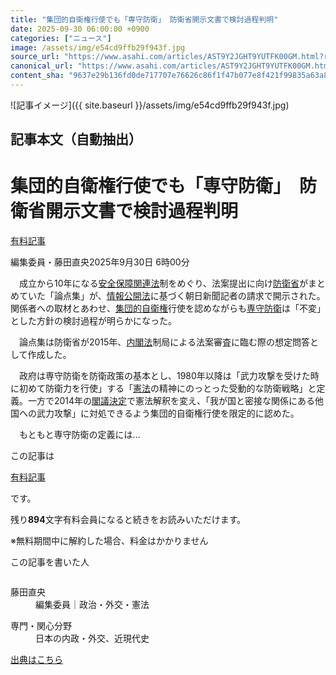 ```yaml
---
title: "集団的自衛権行使でも「専守防衛」 防衛省開示文書で検討過程判明"
date: 2025-09-30 06:00:00 +0900
categories: ["ニュース"]
image: /assets/img/e54cd9ffb29f943f.jpg
source_url: "https://www.asahi.com/articles/AST9Y2JGHT9YUTFK00GM.html?ref=rss"
canonical_url: "https://www.asahi.com/articles/AST9Y2JGHT9YUTFK00GM.html"
content_sha: "9637e29b136fd0de717707e76626c86f1f47b077e8f421f99835a63a8917e2dc"
---
```


![記事イメージ]({{ site.baseurl }}/assets/img/e54cd9ffb29f943f.jpg)

## 記事本文（自動抽出）
<div><main role="main" id="main"><p></p><div class="y_Qv3"><h1>集団的自衛権行使でも「専守防衛」　防衛省開示文書で検討過程判明</h1><div class="mhPng"><p><span class="fNPYU Q_Shz"><a href="//www.asahi.com/news/gold.html?iref=com_gold">有料記事</a></span></p><span class="H8KYB">編集委員・藤田直央</span><span class="UDj4P"><time datetime="2025-09-29T21:00:00.000Z">2025年9月30日 6時00分</time></span></div></div><p id="gsm_above_SnsUtilityArea"></p><p x-component-name="CommentHeadline" x-component-data='{"commentCount":0,"commentators":[],"mode":"pc"}'></p><div class="nfyQp"><p>　成立から10年になる<a href="//www.asahi.com/topics/word/%E5%AE%89%E5%85%A8%E4%BF%9D%E9%9A%9C%E9%96%A2%E9%80%A3%E6%B3%95.html" title="安全保障関連法 のトピックスを開く" class="eWgMZ">安全保障関連法</a>制をめぐり、法案提出に向け<a href="//www.asahi.com/topics/word/%E9%98%B2%E8%A1%9B%E7%9C%81.html" title="防衛省 のトピックスを開く" class="eWgMZ">防衛省</a>がまとめていた「論点集」が、<a href="//www.asahi.com/topics/word/%E6%83%85%E5%A0%B1%E5%85%AC%E9%96%8B%E6%B3%95.html" title="情報公開法 のトピックスを開く" class="eWgMZ">情報公開法</a>に基づく朝日新聞記者の請求で開示された。関係者への取材とあわせ、<a href="//www.asahi.com/topics/word/%E9%9B%86%E5%9B%A3%E7%9A%84%E8%87%AA%E8%A1%9B%E6%A8%A9.html" title="集団的自衛権 のトピックスを開く" class="eWgMZ">集団的自衛権</a>行使を認めながらも<a href="//www.asahi.com/topics/word/%E5%B0%82%E5%AE%88%E9%98%B2%E8%A1%9B.html" title="専守防衛 のトピックスを開く" class="eWgMZ">専守防衛</a>は「不変」とした方針の検討過程が明らかになった。</p><p>　論点集は防衛省が2015年、<a href="//www.asahi.com/topics/word/%E5%86%85%E9%96%A3%E6%B3%95.html" title="内閣法 のトピックスを開く" class="eWgMZ">内閣法</a>制局による法案審査に臨む際の想定問答として作成した。</p><p>　政府は専守防衛を防衛政策の基本とし、1980年以降は「武力攻撃を受けた時に初めて防衛力を行使」する「<a href="https://www.asahi.com/politics/kenpo/" title="憲法 のトピックスを開く" class="eWgMZ">憲法</a>の精神にのっとった受動的な防衛戦略」と定義。一方で2014年の<a href="//www.asahi.com/topics/word/%E9%96%A3%E8%AD%B0%E6%B1%BA%E5%AE%9A.html" title="閣議決定 のトピックスを開く" class="eWgMZ">閣議決定</a>で憲法解釈を変え、「我が国と密接な関係にある他国への武力攻撃」に対処できるよう集団的自衛権行使を限定的に認めた。</p><p class="Lujdo">　もともと専守防衛の定義には…</p></div><p></p><div class="NbZMW"><div class="PxAm1"><p>この記事は</p><img src="//www.asahicom.jp/images/icon_key_gold.png" alt><a href="//www.asahi.com/news/gold.html?iref=com_1kiji_g_0">有料記事</a><p>です。</p><span class="Zgt88">残り<b>894</b>文字</span><span class="hideFromApp">有料会員になると続きをお読みいただけます。</span></div><p class="eQShK">※無料期間中に解約した場合、料金はかかりません</p></div><div x-component-name="WriterProfile" x-component-data='{"writerProfile":{"writerProfileList":[{"name":"藤田直央","code":"6372e3f6451495df5e46a96e9695bd3e4edbc01769a5eca881e6c7a7c050aa40","department":"編集委員","role":"政治・外交・憲法","specialtyAndInterest":"日本の内政・外交、近現代史","isFollowed":false,"introduction":"いまの政治を追いつつ、近現代史や憲法といった枠組みから時々考えます。どこへでも取材に行きます。気軽にお声がけください！　法政大学講師を兼務。東京大学客員教授も務めました。","iconImageUrl":"https://profile-image.kraken.asahi.com/6372e3f6451495df5e46a96e9695bd3e4edbc01769a5eca881e6c7a7c050aa40","canSendFanLetter":true}],"isWriterFollowAvailableMember":false},"isFreeArea":true}'><div id="writerProfile" class="yT62y"><p class="FPrYd">この記事を書いた人</p><div class="jdPPS"><div class="zRkIz"><a href="/reporter-bio/6372e3f6451495df5e46a96e9695bd3e4edbc01769a5eca881e6c7a7c050aa40?iref=article_reporter_profile" class="CES5K"></a><div class="iKuvI"><figure class="BKNFc"><img src="https://profile-image.kraken.asahi.com/6372e3f6451495df5e46a96e9695bd3e4edbc01769a5eca881e6c7a7c050aa40" alt></figure><dl class="WptL0"><dt>藤田直央</dt><dd>編集委員｜政治・外交・憲法</dd></dl></div><dl class="PXedm"><dt>専門・関心分野</dt><dd>日本の内政・外交、近現代史</dd></dl></div></div></div></div><p x-component-name="ArticleCommentList" x-component-data='{"commentCount":0,"commentList":[],"shareUrlBase":"https://www.asahi.com/articles/AST9Y2JGHT9YUTFK00GM.html","articleId":"AST9Y2JGHT9YUTFK00GM","commentIdParam":"","equalCommentIdIndex":-1,"isAuthorized":false,"isFreePlan":false,"isPaidMember":false,"isPresent":false,"isHazard":false,"freeUrlBase":"//www.asahi.com","digitalUrlBase":"//digital.asahi.com"}'></p></main></div>

[出典はこちら](https://www.asahi.com/articles/AST9Y2JGHT9YUTFK00GM.html?ref=rss)
